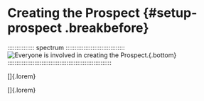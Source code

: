 # Creating the Prospect {#setup-prospect .breakbefore} 

::::::::::::::: spectrum :::::::::::::::::::::::::::::::::
![Everyone is involved in creating the Prospect.](art/spectrum/selfies.jpg){.bottom}
::::::::::::::::::::::::::::::::::::::::::::::::::::::::::

[]{.lorem}

[]{.lorem}
